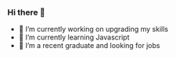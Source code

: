 ### Hi there 👋
- 🔭 I’m currently working on upgrading my skills
- 🌱 I’m currently learning Javascript
- 👯 I’m a recent graduate and looking for jobs



<!--
**Suraj-1705/Suraj-1705** is a ✨ _special_ ✨ repository because its `README.md` (this file) appears on your GitHub profile.

Here are some ideas to get you started:

- 🔭 I’m currently working on ...
- 🌱 I’m currently learning ...
- 👯 I’m looking to collaborate on ...
- 🤔 I’m looking for help with ...
- 💬 Ask me about ...
- 📫 How to reach me: ...
- 😄 Pronouns: ...
- ⚡ Fun fact: ...
-->

